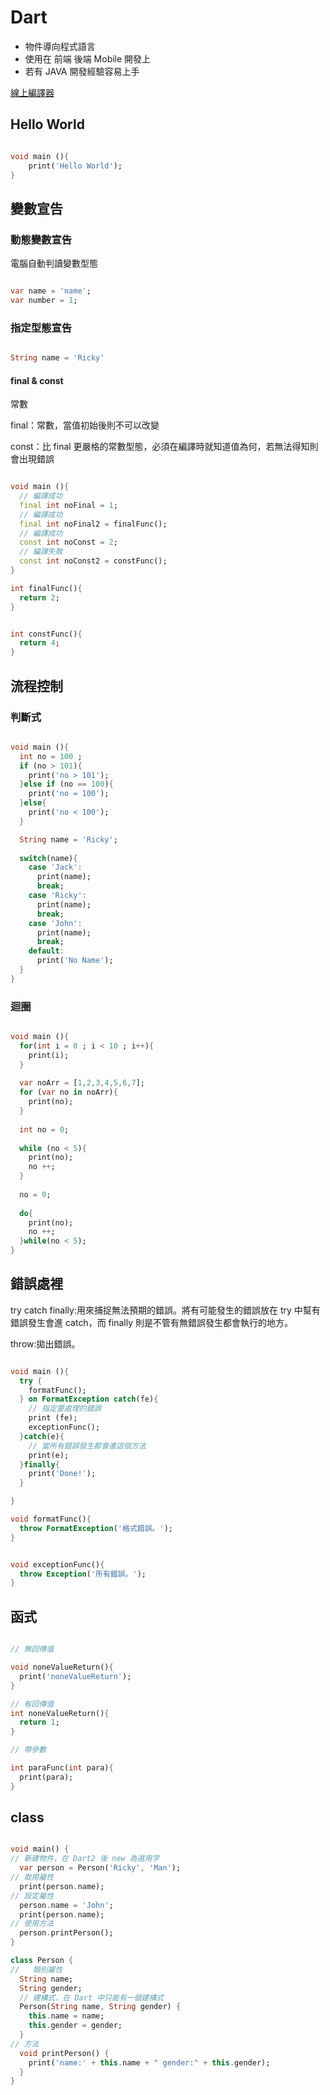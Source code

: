 # Dart

* 物件導向程式語言
* 使用在 前端 後端 Mobile 開發上
* 若有 JAVA 開發經驗容易上手

[線上編譯器](https://dartpad.dartlang.org/)

## Hello World

```dart

void main (){
    print('Hello World');
}

```

## 變數宣告

### 動態變數宣告

電腦自動判讀變數型態

```dart

var name = 'name';
var number = 1;

```

### 指定型態宣告

```Dart

String name = 'Ricky'

```

#### final & const

常數

final：常數，當值初始後則不可以改變

const：比 final 更嚴格的常數型態，必須在編譯時就知道值為何，若無法得知則會出現錯誤

```Dart

void main (){
  // 編譯成功
  final int noFinal = 1;
  // 編譯成功
  final int noFinal2 = finalFunc();
  // 編譯成功
  const int noConst = 2;
  // 編譯失敗
  const int noConst2 = constFunc();
}

int finalFunc(){
  return 2;
}


int constFunc(){
  return 4;
}


```

## 流程控制

### 判斷式

```Dart

void main (){
  int no = 100 ;
  if (no > 101){
    print('no > 101');
  }else if (no == 100){
    print('no = 100');
  }else{
    print('no < 100');
  }

  String name = 'Ricky';
  
  switch(name){
    case 'Jack':
      print(name);
      break;
    case 'Ricky':
      print(name);
      break;
    case 'John':
      print(name);
      break;
    default:
      print('No Name');
  }
}

```

### 迴圈

```Dart

void main (){
  for(int i = 0 ; i < 10 ; i++){
    print(i);
  }
  
  var noArr = [1,2,3,4,5,6,7];
  for (var no in noArr){
    print(no);
  }
  
  int no = 0;
  
  while (no < 5){
    print(no);
    no ++;
  }
  
  no = 0;
  
  do{
    print(no);
    no ++;
  }while(no < 5);
}

```

## 錯誤處裡

try catch finally:用來捕捉無法預期的錯誤。將有可能發生的錯誤放在 try 中幫有錯誤發生會進 catch，而 finally 則是不管有無錯誤發生都會執行的地方。

throw:拋出錯誤。

```Dart

void main (){
  try {
    formatFunc();
  } on FormatException catch(fe){
    // 指定要處理的錯誤
    print (fe);
    exceptionFunc();
  }catch(e){
    // 當所有錯誤發生都會進這個方法
    print(e);
  }finally{
    print('Done!');
  }

}

void formatFunc(){
  throw FormatException('格式錯誤。');
}


void exceptionFunc(){
  throw Exception('所有錯誤。');
}

```

## 函式

```Dart

// 無回傳值

void noneValueReturn(){
  print('noneValueReturn');
}

// 有回傳值
int noneValueReturn(){
  return 1;
}

// 帶參數

int paraFunc(int para){
  print(para);
}

```

## class

```Dart

void main() {
// 新建物件，在 Dart2 後 new 為選用字
  var person = Person('Ricky', 'Man');
// 取用屬性
  print(person.name);
// 設定屬性
  person.name = 'John';
  print(person.name);
// 使用方法
  person.printPerson();
}

class Person {
//   類別屬性
  String name;
  String gender;
  // 建構式，在 Dart 中只能有一個建構式
  Person(String name, String gender) {
    this.name = name;
    this.gender = gender;
  }
// 方法
  void printPerson() {
    print('name:' + this.name + " gender:" + this.gender);
  }
}


```